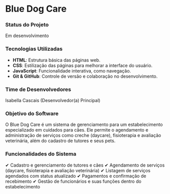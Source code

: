 # Blue Dog Care

### Status do Projeto
Em desenvolvimento 

### Tecnologias Utilizadas
- **HTML**: Estrutura básica das páginas web.
- **CSS**: Estilização das páginas para melhorar a interface do usuário.
- **JavaScript**: Funcionalidade interativa, como navegação.
- **Git & GitHub**: Controle de versão e colaboração no desenvolvimento.

### Time de Desenvolvedores
Isabella Cascais (Desenvolvedor(a) Principal)

### Objetivo do Software
O Blue Dog Care é um sistema de gerenciamento para um estabelecimento especializado em cuidados para cães. Ele permite o agendamento e administração de serviços como creche (daycare), fisioterapia e avaliação veterinária, além do cadastro de tutores e seus pets.

### Funcionalidades do Sistema
✔ Cadastro e gerenciamento de tutores e cães
✔ Agendamento de serviços (daycare, fisioterapia e avaliação veterinária)
✔ Listagem de serviços agendados com status atualizado
✔ Pagamentos e confirmação de recebimento
✔ Gestão de funcionários e suas funções dentro do estabelecimento
